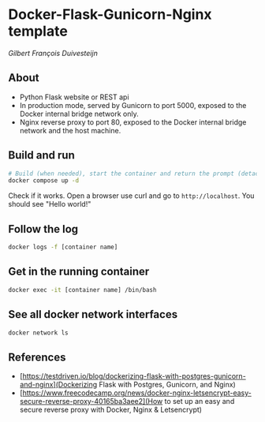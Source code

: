 # Docker-Flask-Gunicorn-Nginx template

_Gilbert François Duivesteijn_

## About

- Python Flask website or REST api
- In production mode, served by Gunicorn to port 5000, exposed to the Docker internal bridge network only.
- Nginx reverse proxy to port 80, exposed to the Docker internal bridge network and the host machine.

## Build and run

```sh
# Build (when needed), start the container and return the prompt (detach)
docker compose up -d
```

Check if it works. Open a browser use curl and go to `http://localhost`. You should see "Hello world!"

## Follow the log

```sh
docker logs -f [container name]
```

## Get in the running container

```sh
docker exec -it [container name] /bin/bash
```

## See all docker network interfaces

```sh
docker network ls
```

## References

- [https://testdriven.io/blog/dockerizing-flask-with-postgres-gunicorn-and-nginx](Dockerizing Flask with Postgres, Gunicorn, and Nginx)
- [https://www.freecodecamp.org/news/docker-nginx-letsencrypt-easy-secure-reverse-proxy-40165ba3aee2](How to set up an easy and secure reverse proxy with Docker, Nginx & Letsencrypt)
